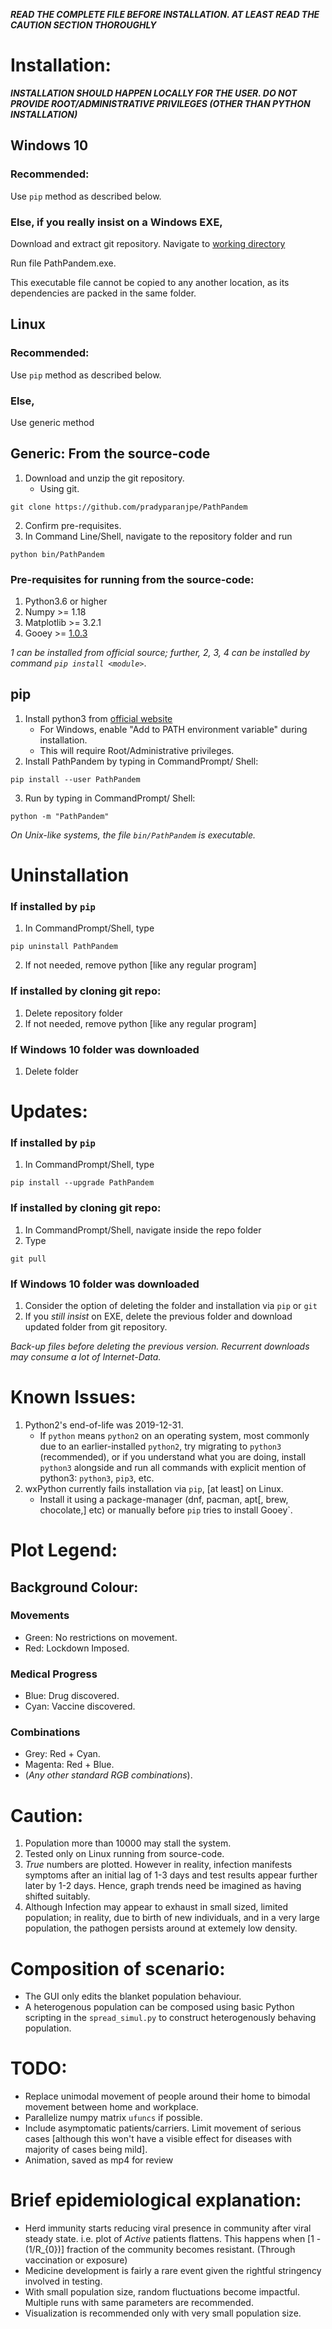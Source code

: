 ***READ THE COMPLETE FILE BEFORE INSTALLATION. AT LEAST READ THE *CAUTION* SECTION THOROUGHLY***

# Installation:
***INSTALLATION SHOULD HAPPEN LOCALLY FOR THE USER. DO NOT PROVIDE ROOT/ADMINISTRATIVE PRIVILEGES (OTHER THAN PYTHON INSTALLATION)***

## Windows 10
### Recommended:
Use `pip` method as described below.

### Else, if you really insist on a Windows EXE,
Download and extract git repository.
Navigate to [working directory](bin/PathPandem.Win10/)

Run file PathPandem.exe.

This executable file cannot be copied to any another location,
as its dependencies are packed in the same folder.

## Linux
### Recommended:
Use `pip` method as described below.

### Else,
Use generic method

## Generic: From the source-code
1. Download and unzip the git repository.
   - Using git.
```
git clone https://github.com/pradyparanjpe/PathPandem
```
2. Confirm pre-requisites.
3. In Command Line/Shell, navigate to the repository folder and run
```
python bin/PathPandem
```

### Pre-requisites for running from the source-code:
1. Python3.6 or higher
2. Numpy >= 1.18
3. Matplotlib >= 3.2.1
4. Gooey >= [1.0.3](https://github.com/chriskiehl/Gooey)

*1 can be installed from official source;
further, 2, 3, 4 can be installed by command `pip install <module>`*.

## pip
1. Install python3 from [official website](https://www.python.org/downloads/)
   - For Windows, enable "Add to PATH environment variable" during installation.
   - This will require Root/Administrative privileges.
2. Install PathPandem by typing in CommandPrompt/ Shell:

```
pip install --user PathPandem
```

3. Run by typing in CommandPrompt/ Shell:

```
python -m "PathPandem"

```

*On Unix-like systems, the file `bin/PathPandem` is executable.*

# Uninstallation

### If installed by `pip`
1. In CommandPrompt/Shell, type
```
pip uninstall PathPandem
```
2. If not needed, remove python [like any regular program]

### If installed by cloning git repo:
1. Delete repository folder
2. If not needed, remove python [like any regular program]

### If Windows 10 folder was downloaded
1. Delete folder


# Updates:

### If installed by `pip`
1. In CommandPrompt/Shell, type
```
pip install --upgrade PathPandem
```

### If installed by cloning git repo:
1. In CommandPrompt/Shell, navigate inside the repo folder
2. Type
```
git pull
```

### If Windows 10 folder was downloaded
1. Consider the option of deleting the folder and installation via `pip` or `git`
2. If you *still insist* on EXE, delete the previous folder and download updated folder from git repository.

*Back-up files before deleting the previous version. Recurrent downloads may consume a lot of Internet-Data.*


# Known Issues:
1. Python2's end-of-life was 2019-12-31.
   - If `python` means `python2` on an operating system, most commonly due to an earlier-installed `python2`, try migrating to `python3` (recommended), or if you understand what you are doing, install `python3` alongside and run all commands with explicit mention of python3: `python3`, `pip3`, etc.
2. wxPython currently fails installation via `pip`, [at least] on Linux.
   - Install it using a package-manager (dnf, pacman, apt[, brew, chocolate,] etc) or manually before `pip` tries to install Gooey`.

# Plot Legend:
## Background Colour:
### Movements
- Green: No restrictions on movement.
- Red: Lockdown Imposed.

### Medical Progress
- Blue: Drug discovered.
- Cyan: Vaccine discovered.

### Combinations
- Grey: Red + Cyan.
- Magenta: Red + Blue.
- (*Any other standard RGB combinations*).

# Caution:
1. Population more than 10000 may stall the system.
2. Tested only on Linux running from source-code.
3. *True* numbers are plotted. However in reality, infection manifests symptoms after an initial lag of 1-3 days and test results appear further later by 1-2 days. Hence, graph trends need be imagined as having shifted suitably.
4. Although Infection may appear to exhaust in small sized, limited population; in reality, due to birth of new individuals, and in a very large population, the pathogen persists around at extemely low density.

# Composition of scenario:
- The GUI only edits the blanket population behaviour.
- A heterogenous population can be composed using basic Python scripting in the `spread_simul.py` to construct heterogenously behaving population.

# TODO:
- Replace unimodal movement of people around their home to bimodal movement between home and workplace.
- Parallelize numpy matrix `ufuncs` if possible.
- Include asymptomatic patients/carriers. Limit movement of serious cases [although this won't have a visible effect for diseases with majority of cases being mild].
- Animation, saved as mp4 for review

# Brief epidemiological explanation:
- Herd immunity starts reducing viral presence in community after viral steady state. i.e. plot of *Active* patients flattens. This happens when [1 - (1/R_{0})] fraction of the community becomes resistant. (Through vaccination or exposure)
- Medicine development is fairly a rare event given the rightful stringency involved in testing.
- With small population size, random fluctuations become impactful. Multiple runs with same parameters are recommended.
- Visualization is recommended only with very small population size.
